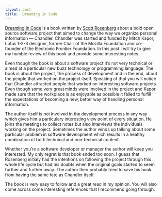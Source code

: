 ```yaml
---
layout: post
title:  Dreaming in Code
---
```


[Dreaming In Code][ref_link] is a book written by [Scott Rosenberg][author] about a bold open source software project that aimed to change the way we organize personal information — Chandler. Chandler was started and funded by Mitch Kapor, Lotus 1-2-3 designer, former Chair of the Mozilla Foundation and co-founder of the Electronic Frontier Foundation. In this post I will try to give my humble review of this book and provide some interesting notes.

<!-- more start -->

Even though the book is about a software project it’s not very technical or aimed at a particular new buzz technology or programming language. The book is about the project, the process of development and in the end, about the people that worked on the project itself. Speaking of that you will notice that Chandler attracted people that worked on interesting software projects. Even though some very great minds were involved in the project and Kapor made sure that the workplace is as enjoyable as possible it failed to fulfill the expectations of becoming a new, better way of handling personal information.

The author itself is not involved in the development process in any way which gives him a particulary interesting view point of every situation. He joins the meetings to collect notes but also interviews the individuals working on the project. Sometimes the author winds up talking about some particular problem in software development which results in a healthy combination of both technical and non-technical content.

Whether you're a software developer or manager the author will keep you interested. My only regret is that book ended too soon. I guess that Rosenberg initialy had the intentions on following the project through this whole life cycle but had his doubts when the original goals started to seem further and further away. The author then probably tried to save his book from having the same fate as Chandler itself.

The book is very easy to follow and a great read in my opinion. You will also come across some interesting references that I recommend going through.

<!-- more end -->

 [ref_link]: http://www.amazon.com/gp/product/B002RAR25C/ref=as_li_ss_tl?ie=UTF8&tag=randomshoutin-20&linkCode=as2&camp=1789&creative=390957&creativeASIN=B002RAR25C
 [author]: http://en.wikipedia.org/wiki/Scott_Rosenberg_(journalist)
